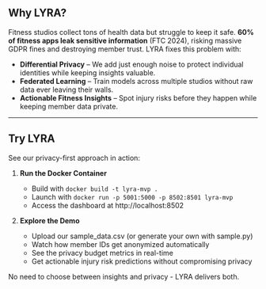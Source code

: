 ## Why LYRA?  
Fitness studios collect tons of health data but struggle to keep it safe. **60% of fitness apps leak sensitive information** (FTC 2024), risking massive GDPR fines and destroying member trust. LYRA fixes this problem with:  
- **Differential Privacy** – We add just enough noise to protect individual identities while keeping insights valuable.  
- **Federated Learning** – Train models across multiple studios without raw data ever leaving their walls.  
- **Actionable Fitness Insights** – Spot injury risks before they happen while keeping member data private.  

---

## Try LYRA 
See our privacy-first approach in action:  
1. **Run the Docker Container**  
   - Build with `docker build -t lyra-mvp .`
   - Launch with `docker run -p 5001:5000 -p 8502:8501 lyra-mvp`
   - Access the dashboard at http://localhost:8502
   
2. **Explore the Demo**
   - Upload our sample_data.csv (or generate your own with sample.py)
   - Watch how member IDs get anonymized automatically
   - See the privacy budget metrics in real-time
   - Get actionable injury risk predictions without compromising privacy

No need to choose between insights and privacy - LYRA delivers both.

